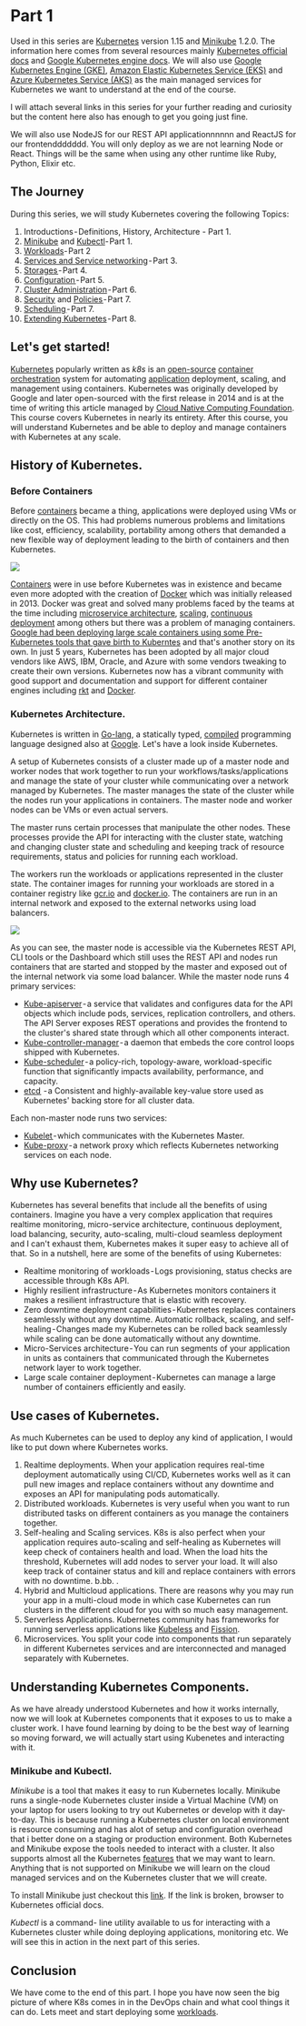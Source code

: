 # Part 1

Used in this series are [Kubernetes](https://kubernetes.io) version 1.15 and [Minikube](https://kubernetes.io/docs/setup/learning-environment/minikube/) 1.2.0. The information here comes from several resources mainly [Kubernetes official docs](https://kubernetes.io/docs) and [Google Kubernetes engine docs](https://cloud.google.com/kubernetes-engine/docs/). We will also use [Google Kubernetes Engine (GKE)](https://cloud.google.com/kubernetes-engine), [Amazon Elastic Kubernetes Service (EKS)](https://aws.amazon.com/eks/) and [Azure Kubernetes Service (AKS)](https://azure.microsoft.com/en-in/services/kubernetes-service/) as the main managed services for Kubernetes we want to understand at the end of the course.

I will attach several links in this series for your further reading and curiosity but the content here also has enough to get you going just fine.

We will also use NodeJS for our REST API applicationnnnnn and ReactJS for our frontenddddddd. You will only deploy as we are not learning Node or React. Things will be the same when using any other runtime like Ruby, Python, Elixir etc.

## The Journey

During this series, we will study Kubernetes covering the following Topics:

1. Introductions - Definitions, History, Architecture - Part 1.
2. [Minikube](https://kubernetes.io/docs/setup/learning-environment/minikube/) and [Kubectl](https://kubernetes.io/docs/reference/kubectl)- Part 1.
3. [Workloads](https://kubernetes.io/docs/concepts/workloads)- Part 2
4. [Services and Service networking](https://kubernetes.io/docs/concepts/services-networking) - Part 3.
5. [Storages ](https://kubernetes.io/docs/concepts/storage)- Part 4.
6. [Configuration ](https://kubernetes.io/docs/concepts/configuration)- Part 5.
7. [Cluster Administration](https://kubernetes.io/docs/concepts/cluster-administration) - Part 6.
8. [Security](https://kubernetes.io/docs/concepts/security) and [Policies ](https://kubernetes.io/docs/concepts/policy)- Part 7.
9. [Scheduling ](https://kubernetes.io/docs/concepts/scheduling)- Part 7.
10. [Extending Kubernetes](https://kubernetes.io/docs/concepts/extend-kubernetes) - Part 8.

## Let's get started!

[Kubernetes](https://kubernetes.io/) popularly written as *k8s* is an [open-source](https://en.wikipedia.org/wiki/Open-source_software) [container](https://en.wikipedia.org/wiki/Operating-system-level_virtualization) [orchestration](https://en.wikipedia.org/wiki/Orchestration_(computing)) system for automating [application](https://en.wikipedia.org/wiki/Application_software) deployment, scaling, and management using containers. Kubernetes was originally developed by Google and later open-sourced with the first release in 2014 and is at the time of writing this article managed by [Cloud Native Computing Foundation](https://en.wikipedia.org/wiki/Cloud_Native_Computing_Foundation). This course covers Kubernetes in nearly its entirety. After this course, you will understand Kubernetes and be able to deploy and manage containers with Kubernetes at any scale.

## History of Kubernetes.

### Before Containers

Before [containers](https://www.docker.com/resources/what-container) became a thing, applications were deployed using VMs or directly on the OS. This had problems numerous problems and limitations like cost, efficiency, scalability, portability among others that demanded a new flexible way of deployment leading to the birth of containers and then Kubernetes.

![](history_deployments.png)

[Containers](https://www.docker.com/resources/what-container) were in use before Kubernetes was in existence and became even more adopted with the creation of [Docker](https://www.docker.com/) which was initially released in 2013. Docker was great and solved many problems faced by the teams at the time including [microservice architecture](https://en.wikipedia.org/wiki/Microservices), [scaling](https://en.wikipedia.org/wiki/Scalability), [continuous deployment](https://en.wikipedia.org/wiki/Continuous_deployment) among others but there was a problem of managing containers.[ Google had been deploying large scale containers using some Pre-Kubernetes tools that gave birth to Kuberntes](https://queue.acm.org/detail.cfm?id=2898444) and that's another story on its own. In just 5 years, Kubernetes has been adopted by all major cloud vendors like AWS, IBM, Oracle, and Azure with some vendors tweaking to create their own versions. Kubernetes now has a vibrant community with good support and documentation and support for different container engines including [rkt](https://coreos.com/rkt/) and [Docker](https://www.docker.com/).


### Kubernetes Architecture.

Kubernetes is written in [Go-lang](https://golang.org/), a statically typed, [compiled](https://en.wikipedia.org/wiki/Compiled_language) programming language designed also at [Google](https://en.wikipedia.org/wiki/Google). Let's have a look inside Kubernetes.

A setup of Kubernetes consists of a cluster made up of a master node and worker nodes that work together to run your workflows/tasks/applications and manage the state of your cluster while communicating over a network managed by Kubernetes. The master manages the state of the cluster while the nodes run your applications in containers. The master node and worker nodes can be VMs or even actual servers.

The master runs certain processes that manipulate the other nodes. These processes provide the API for interacting with the cluster state, watching and changing cluster state and scheduling and keeping track of resource requirements, status and policies for running each workload.

The workers run the workloads or applications represented in the cluster state. The container images for running your workloads are stored in a container registry like [gcr.io](http://gcr.io) and [docker.io](docker.io). The containers are run in an internal network and exposed to the external networks using load balancers.

![](k8s_architecture.png)

As you can see, the master node is accessible via the Kubernetes REST API, CLI tools or the Dashboard which still uses the REST API and nodes run containers that are started and stopped by the master and exposed out of the internal network via some load balancer.
While the master node runs 4 primary services:
- [Kube-apiserver](https://kubernetes.io/docs/admin/kube-apiserver/) - a service that validates and configures data for the API objects which include pods, services, replication controllers, and others. The API Server exposes REST operations and provides the frontend to the cluster's shared state through which all other components interact.
- [Kube-controller-manager](https://kubernetes.io/docs/admin/kube-controller-manager/) - a daemon that embeds the core control loops shipped with Kubernetes.
- [Kube-scheduler](https://kubernetes.io/docs/admin/kube-scheduler/) - a policy-rich, topology-aware, workload-specific function that significantly impacts availability, performance, and capacity.
- [etcd ](https://etcd.io/docs) - a Consistent and highly-available key-value store used as Kubernetes' backing store for all cluster data.

Each non-master node runs two services:
- [Kubelet ](https://kubernetes.io/docs/admin/kubelet/)- which communicates with the Kubernetes Master.
- [Kube-proxy](https://kubernetes.io/docs/admin/kube-proxy/) - a network proxy which reflects Kubernetes networking services on each node.

## Why use Kubernetes?

Kubernetes has several benefits that include all the benefits of using containers. Imagine you have a very complex application that requires realtime monitoring, micro-service architecture, continuous deployment, load balancing, security, auto-scaling, multi-cloud seamless deployment and I can't exhaust them, Kubernetes makes it super easy to achieve all of that. So in a nutshell, here are some of the benefits of using Kubernetes:
- Realtime monitoring of workloads - Logs provisioning, status checks are accessible through K8s API.
- Highly resilient infrastructure - As Kubernetes monitors containers it makes a resilient infrastructure that is elastic with recovery.
- Zero downtime deployment capabilities - Kubernetes replaces containers seamlessly without any downtime.
Automatic rollback, scaling, and self-healing - Changes made my Kubernetes can be rolled back seamlessly while scaling can be done automatically without any downtime.
- Micro-Services architecture - You can run segments of your application in units as containers that communicated through the Kubernetes network layer to work together.
- Large scale container deployment - Kubernetes can manage a large number of containers efficiently and easily.


## Use cases of Kubernetes.

As much Kubernetes can be used to deploy any kind of application, I would like to put down where Kubernetes works.
1. Realtime deployments.
When your application requires real-time deployment automatically using CI/CD, Kubernetes works well as it can pull new images and replace containers without any downtime and exposes an API for manipulating pods automatically.
2. Distributed workloads.
Kubernetes is very useful when you want to run distributed tasks on different containers as you manage the containers together.
3. Self-healing and Scaling services.
K8s is also perfect when your application requires auto-scaling and self-healing as Kubernetes will keep check of containers health and load. When the load hits the threshold, Kubernetes will add nodes to server your load. It will also keep track of container status and kill and replace containers with errors with no downtime. b.bb. . 
4. Hybrid and Multicloud applications.
There are reasons why you may run your app in a multi-cloud mode in which case Kubernetes can run clusters in the different cloud for you with so much easy management.
5. Serverless Applications.
Kubernetes community has frameworks for running serverless applications like [Kubeless](http://kubeless.io/) and [Fission](http://fission.io/).
6. Microservices.
You split your code into components that run separately in different Kubernetes services and are interconnected and managed separately with Kubernetes.

## Understanding Kubernetes Components.

As we have already understood Kubernetes and how it works internally, now we will look at Kubernetes components that it exposes to us to make a cluster work. I have found learning by doing to be the best way of learning so moving forward, we will actually start using Kubenetes and interacting with it.


### Minikube and Kubectl.

*Minikube* is a tool that makes it easy to run Kubernetes locally. Minikube runs a single-node Kubernetes cluster inside a Virtual Machine (VM) on your laptop for users looking to try out Kubernetes or develop with it day-to-day. This is because running a Kubernetes cluster on local environment is resource consuming and has alot of setup and configuration overhead that i better done on a staging or production environment. Both Kubernetes and Minikube expose the tools needed to interact with a cluster. It also supports almost all the Kubernetes [features](https://kubernetes.io/docs/setup/learning-environment/minikube/#minikube-features) that we may want to learn. Anything that is not supported on Minikube we will learn on the cloud managed services and on the Kubernetes cluster that we will create.

To install Minikube just checkout this [link](https://kubernetes.io/docs/tasks/tools/install-minikube/). If the link is broken, browser to Kubernetes official docs.

*Kubectl* is a command- line utility available to us for interacting with a Kubernetes cluster while doing deploying applications, monitoring etc. We will see this in action in the next part of this series. 

## Conclusion

We have come to the end of this part. I hope you have now seen the big picture of where K8s comes in in the DevOps chain and what cool things it can do. Lets meet and start deploying some [workloads](https://workloads.part).
